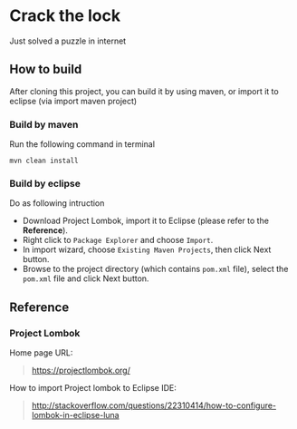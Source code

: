 # Crack the lock
Just solved a puzzle in internet

## How to build
After cloning this project, you can build it by using maven, or import it to eclipse (via import maven project)

### Build by maven
Run the following command in terminal

`mvn clean install`

### Build by eclipse
Do as following intruction
* Download Project Lombok, import it to Eclipse (please refer to the **Reference**).
* Right click to `Package Explorer` and choose `Import`.
* In import wizard, choose `Existing Maven Projects`, then click Next button.
* Browse to the project directory (which contains `pom.xml` file), select the `pom.xml` file and click Next button.

## Reference
### Project Lombok
Home page URL: 
> https://projectlombok.org/

How to import Project lombok to Eclipse IDE: 
> http://stackoverflow.com/questions/22310414/how-to-configure-lombok-in-eclipse-luna
